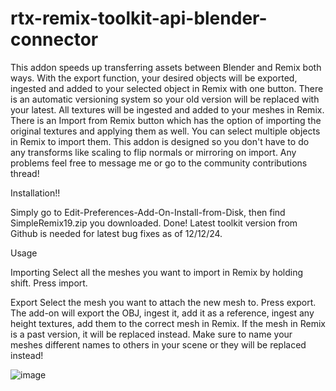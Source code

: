 # rtx-remix-toolkit-api-blender-connector
This addon speeds up transferring assets between Blender and Remix both ways. With the export function, your desired objects will be exported, ingested and added to your selected object in Remix with one button. There is an automatic versioning system so your old version will be replaced with your latest. All textures will be ingested and added to your meshes in Remix. There is an Import from Remix button which has the option of importing the original textures and applying them as well. You can select multiple objects in Remix to import them. This addon is designed so you don't have to do any transforms like scaling to flip normals or mirroring on import. Any problems feel free to message me or go to the community contributions thread!


Installation!!

Simply go to Edit-Preferences-Add-On-Install-from-Disk, then find SimpleRemix19.zip you downloaded. Done! Latest toolkit version from Github is needed for latest bug fixes as of 12/12/24.

Usage

Importing
Select all the meshes you want to import in Remix by holding shift. Press import.

Export
Select the mesh you want to attach the new mesh to. Press export. The add-on will export the OBJ, ingest it, add it as a reference, ingest any height textures, add them to the correct mesh in Remix.
If the mesh in Remix is a past version, it will be replaced instead. Make sure to name your meshes different names to others in your scene or they will be replaced instead!

![image](https://github.com/user-attachments/assets/d287cd8f-5c02-4255-97a0-7070c3d12896)
